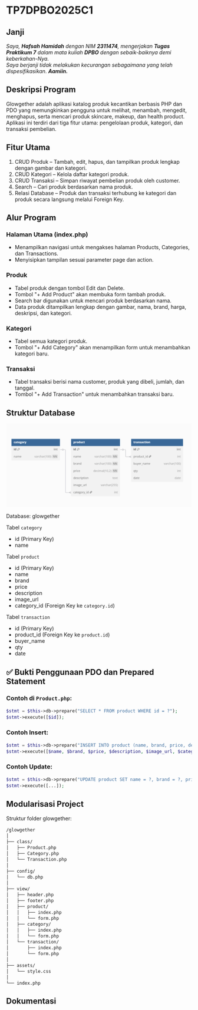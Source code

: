 # TP7DPBO2025C1

## Janji
_Saya, **Hafsah Hamidah** dengan NIM **2311474**, mengerjakan **Tugas Praktikum 7** dalam mata kuliah **DPBO** dengan sebaik-baiknya demi keberkahan-Nya.  
Saya berjanji tidak melakukan kecurangan sebagaimana yang telah dispesifikasikan. **Aamiin.**_

## Deskripsi Program

Glowgether adalah aplikasi katalog produk kecantikan berbasis PHP dan PDO yang memungkinkan pengguna untuk melihat, menambah, mengedit, menghapus, serta mencari produk skincare, makeup, dan health product. Aplikasi ini terdiri dari tiga fitur utama: pengelolaan produk, kategori, dan transaksi pembelian.

## Fitur Utama

1. CRUD Produk – Tambah, edit, hapus, dan tampilkan produk lengkap dengan gambar dan kategori.
2. CRUD Kategori – Kelola daftar kategori produk.
3. CRUD Transaksi – Simpan riwayat pembelian produk oleh customer.
4. Search – Cari produk berdasarkan nama produk.
5. Relasi Database – Produk dan transaksi terhubung ke kategori dan produk secara langsung melalui Foreign Key.

## Alur Program

### Halaman Utama (index.php)

- Menampilkan navigasi untuk mengakses halaman Products, Categories, dan Transactions.
- Menyisipkan tampilan sesuai parameter page dan action.

### Produk

- Tabel produk dengan tombol Edit dan Delete.
- Tombol "+ Add Product" akan membuka form tambah produk.
- Search bar digunakan untuk mencari produk berdasarkan nama.
- Data produk ditampilkan lengkap dengan gambar, nama, brand, harga, deskripsi, dan kategori.

### Kategori

- Tabel semua kategori produk.
- Tombol "+ Add Category" akan menampilkan form untuk menambahkan kategori baru.

### Transaksi

- Tabel transaksi berisi nama customer, produk yang dibeli, jumlah, dan tanggal.
- Tombol "+ Add Transaction" untuk menambahkan transaksi baru.

## Struktur Database

![Diagram](diagram.png)

Database: glowgether

Tabel `category`
- id (Primary Key)
- name

Tabel `product`
- id (Primary Key)
- name
- brand
- price
- description
- image_url
- category_id (Foreign Key ke `category.id`)

Tabel `transaction`
- id (Primary Key)
- product_id (Foreign Key ke `product.id`)
- buyer_name
- qty
- date

## ✅ Bukti Penggunaan PDO dan Prepared Statement

### Contoh di `Product.php`:
```php
$stmt = $this->db->prepare("SELECT * FROM product WHERE id = ?");
$stmt->execute([$id]);
```

### Contoh Insert:
```php
$stmt = $this->db->prepare("INSERT INTO product (name, brand, price, description, image_url, category_id) VALUES (?, ?, ?, ?, ?, ?)");
$stmt->execute([$name, $brand, $price, $description, $image_url, $category_id]);
```

### Contoh Update:
```php
$stmt = $this->db->prepare("UPDATE product SET name = ?, brand = ?, price = ?, description = ?, image_url = ?, category_id = ? WHERE id = ?");
$stmt->execute([...]);
```

## Modularisasi Project

Struktur folder glowgether:
```
/glowgether
│
├── class/
│   ├── Product.php
│   ├── Category.php
│   └── Transaction.php
│
├── config/
│   └── db.php
│
├── view/
│   ├── header.php
│   ├── footer.php
│   ├── product/
│   │   ├── index.php
│   │   └── form.php
│   ├── category/
│   │   ├── index.php
│   │   └── form.php
│   └── transaction/
│       ├── index.php
│       └── form.php
│
├── assets/
│   └── style.css
│
└── index.php
```

## Dokumentasi
